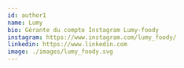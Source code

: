 ```yaml
---
id: author1
name: Lumy
bio: Gérante du compte Instagram Lumy-foody
instagram: https://www.instagram.com/lumy_foody/
linkedin: https://www.linkedin.com
image: ./images/lumy_foody.svg
---
```

